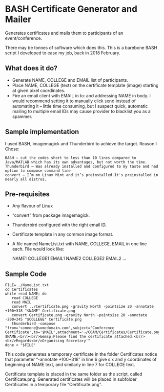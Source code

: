 # BASH Certificate Generator and Mailer
Generates certificates and mails them to participants of an event/conference.

There may be tonnes of software which does this. This is a barebone BASH script I developed to ease my job, back in 2018 February.

## What does it do?
* Generate NAME, COLLEGE and EMAIL list of participants.
* Place NAME, COLLEGE (text) on the certificate template (image) starting at given pixel coordinates.
* Fire an email client with EMAIL in to: and addressing NAME in body. I would recommend setting it to manually click send instead of automating it – little time consuming, but I suspect quick, automatic mailing to multiple email IDs may cause provider to blacklist you as a spammer.

## Sample implementation

I used BASH, imagemagick and Thunderbird to achieve the target.
Reason I Chose:

    BASH – cut the codes short to less than 10 lines compared to Java/MATLAB which has its own advantages, but not worth the time.
    Thunderbird – Was already installed and configured to my taste and had option to compose command line
    convert – I’m on Linux Mint and it’s preinstalled.It's preinstalled in nearly all distros.

## Pre-requisites

* Any flavour of Linux
* “convert” from package imagemagick.
* Thunderbird configured with the right email ID.
* Certificate template in any common image format.
* A file named NameList.txt with NAME, COLLEGE, EMAIL  in one line each. File would look like:

    NAME1
    COLLEGE1
    EMAIL1
    NAME2
    COLLEGE2
    EMAIL2
    ...

## Sample Code

```
FILE=../NameList.txt
cd Certificates
while read NAME; do
   read COLLEGE
   read MAIL
   convert ../Certificate.png -gravity North -pointsize 20 -annotate +100+318 "$NAME" Certificate.png
   convert Certificate.png -gravity North -pointsize 20 -annotate -200+345 "$COLLEGE" Certificate.png
   thunderbird -compose "from='someone@somedomain.com',subject='Conference Certificate',to='$MAIL',attachment='~/CGAM/Certificates/Certificate.png',format='html',body='Dear $NAME,<br/><br/>&emsp;Please find the certificate attached.<br/><br/>Regards<br/>Organising Secretary'"
done < "$FILE"
```

This code generates a temporary certificate in the folder Certificates notice that parameter “-annotate +100+318” in line 6 give s x and y coordinates of beginning of NAME text, and similarly in line 7 for COLLEGE text.

Certificate template is placed in the same folder as the script, called Certificate.png. Generated certificates will be placed in subfolder Certificates in  a temporary file “Certificate.png”.
